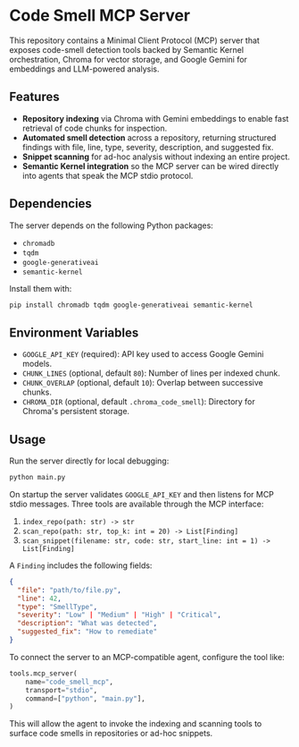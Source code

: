 # Code Smell MCP Server

This repository contains a Minimal Client Protocol (MCP) server that exposes
code-smell detection tools backed by Semantic Kernel orchestration, Chroma for
vector storage, and Google Gemini for embeddings and LLM-powered analysis.

## Features

- **Repository indexing** via Chroma with Gemini embeddings to enable fast
  retrieval of code chunks for inspection.
- **Automated smell detection** across a repository, returning structured
  findings with file, line, type, severity, description, and suggested fix.
- **Snippet scanning** for ad-hoc analysis without indexing an entire project.
- **Semantic Kernel integration** so the MCP server can be wired directly into
  agents that speak the MCP stdio protocol.

## Dependencies

The server depends on the following Python packages:

- `chromadb`
- `tqdm`
- `google-generativeai`
- `semantic-kernel`

Install them with:

```bash
pip install chromadb tqdm google-generativeai semantic-kernel
```

## Environment Variables

- `GOOGLE_API_KEY` (required): API key used to access Google Gemini models.
- `CHUNK_LINES` (optional, default `80`): Number of lines per indexed chunk.
- `CHUNK_OVERLAP` (optional, default `10`): Overlap between successive chunks.
- `CHROMA_DIR` (optional, default `.chroma_code_smell`): Directory for Chroma's
  persistent storage.

## Usage

Run the server directly for local debugging:

```bash
python main.py
```

On startup the server validates `GOOGLE_API_KEY` and then listens for MCP stdio
messages. Three tools are available through the MCP interface:

1. `index_repo(path: str) -> str`
2. `scan_repo(path: str, top_k: int = 20) -> List[Finding]`
3. `scan_snippet(filename: str, code: str, start_line: int = 1) -> List[Finding]`

A `Finding` includes the following fields:

```json
{
  "file": "path/to/file.py",
  "line": 42,
  "type": "SmellType",
  "severity": "Low" | "Medium" | "High" | "Critical",
  "description": "What was detected",
  "suggested_fix": "How to remediate"
}
```

To connect the server to an MCP-compatible agent, configure the tool like:

```python
tools.mcp_server(
    name="code_smell_mcp",
    transport="stdio",
    command=["python", "main.py"],
)
```

This will allow the agent to invoke the indexing and scanning tools to surface
code smells in repositories or ad-hoc snippets.
